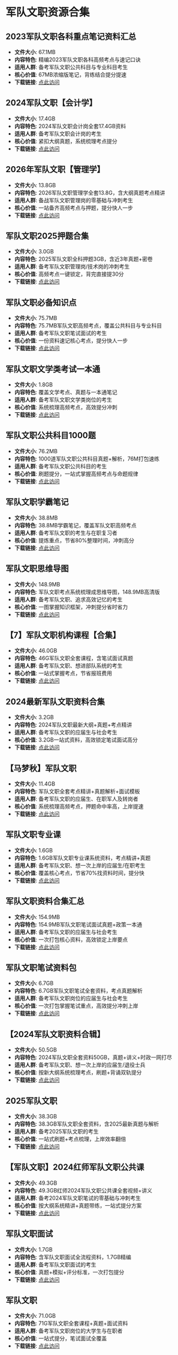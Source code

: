 <!-- CATEGORY: 教育与考试/公职与研究生 -->

# 军队文职资源合集

## 2023军队文职各科重点笔记资料汇总
- **文件大小**: 67.1MB
- **内容特色**: 精编2023军队文职各科高频考点与速记口诀
- **适用人群**: 备考军队文职公共科目与专业科目考生
- **核心价值**: 67MB浓缩版笔记，背练结合提分提速
- **下载链接**: [点此访问](https://pan.quark.cn/s/35580aa159fa)

## 2024军队文职【会计学】
- **文件大小**: 17.4GB
- **内容特色**: 2024军队文职会计岗全套17.4GB资料
- **适用人群**: 备考军队文职会计岗的考生
- **核心价值**: 紧扣大纲真题，系统梳理考点提分
- **下载链接**: [点此访问](https://pan.quark.cn/s/12e247232c0d)

## 2026年军队文职【管理学】
- **文件大小**: 13.8GB
- **内容特色**: 2026军队文职管理学全套13.8G，含大纲真题考点精讲
- **适用人群**: 备战军队文职管理岗的零基础与冲刺考生
- **核心价值**: 一站备齐高频考点与押题，提分快人一步
- **下载链接**: [点此访问](https://pan.quark.cn/s/b46506b9c361)

## 军队文职2025押题合集
- **文件大小**: 3.0GB
- **内容特色**: 2025军队文职全科押题3GB，含近3年真题+密卷
- **适用人群**: 备考军队文职管理岗/技术岗的冲刺考生
- **核心价值**: 高频考点一键锁定，背完直接提30分
- **下载链接**: [点此访问](https://pan.quark.cn/s/7c5487384a7a)

## 军队文职必备知识点
- **文件大小**: 75.7MB
- **内容特色**: 75.7MB军队文职高频考点，覆盖公共科目与专业科目
- **适用人群**: 备考军队文职笔试面试的考生
- **核心价值**: 一份资料速记核心考点，提分快人一步
- **下载链接**: [点此访问](https://pan.quark.cn/s/0d1c512de186)

## 军队文职文学类考试一本通
- **文件大小**: 1.8GB
- **内容特色**: 覆盖文学考点、真题与一本通笔记
- **适用人群**: 备考军队文职文学类岗位的考生
- **核心价值**: 系统梳理高频考点，高效提分冲刺
- **下载链接**: [点此访问](https://pan.quark.cn/s/9bb470e21066)

## 军队文职公共科目1000题
- **文件大小**: 76.2MB
- **内容特色**: 1000道军队文职公共科目真题+解析，76M打包速练
- **适用人群**: 备考军队文职公共科目的考生
- **核心价值**: 刷题提分，一站式掌握高频考点与命题规律
- **下载链接**: [点此访问](https://pan.quark.cn/s/a0a4ad00e74c)

## 军队文职学霸笔记
- **文件大小**: 38.8MB
- **内容特色**: 38.8MB学霸笔记，覆盖军队文职高频考点
- **适用人群**: 备考军队文职的考生与在职复习者
- **核心价值**: 提炼重点，节省80%整理时间，冲刺高分
- **下载链接**: [点此访问](https://pan.quark.cn/s/2a41496d991f)

## 军队文职思维导图
- **文件大小**: 148.9MB
- **内容特色**: 军队文职考点系统梳理成思维导图，148.9MB高清版
- **适用人群**: 备考军队文职、追求高效记忆的考生
- **核心价值**: 一图掌握知识框架，冲刺提分省时省力
- **下载链接**: [点此访问](https://pan.quark.cn/s/ac57669cf0d1)

## 【7】军队文职机构课程【合集】
- **文件大小**: 46.0GB
- **内容特色**: 46G军队文职全套课程，含笔试面试真题
- **适用人群**: 备考军队文职、想进部队系统的考生
- **核心价值**: 一站式掌握考点，节省报班费用
- **下载链接**: [点此访问](https://pan.quark.cn/s/1374a7207a05)

## 2024最新军队文职资料合集
- **文件大小**: 3.2GB
- **内容特色**: 2024军队文职最新大纲+真题+考点精讲
- **适用人群**: 备考军队文职的应届生与社会考生
- **核心价值**: 3.2GB一站式资料，高效锁定笔试面试高分
- **下载链接**: [点此访问](https://pan.quark.cn/s/40095eb1b770)

## 【马梦秋】军队文职
- **文件大小**: 11.4GB
- **内容特色**: 军队文职全套考点精讲+真题解析+面试模板
- **适用人群**: 备考军队文职的应届生、在职军人及转岗者
- **核心价值**: 系统梳理高频考点，押题命中率高，上岸提速
- **下载链接**: [点此访问](https://pan.quark.cn/s/8333106af360)

## 军队文职专业课
- **文件大小**: 1.6GB
- **内容特色**: 1.6GB军队文职专业课系统资料，考点精讲+真题
- **适用人群**: 备考军队文职、想一次上岸的应届生/在职考生
- **核心价值**: 覆盖核心考点，节省70%找资料时间，提分快
- **下载链接**: [点此访问](https://pan.quark.cn/s/9c2c92efa379)

## 军队文职资料合集汇总
- **文件大小**: 154.9MB
- **内容特色**: 154.9MB军队文职笔试面试真题+政策一本通
- **适用人群**: 备考军队文职的应届生与社会考生
- **核心价值**: 一次打包核心资料，高效锁定上岸要点
- **下载链接**: [点此访问](https://pan.quark.cn/s/1ef97651dd18)

## 军队文职笔试资料包
- **文件大小**: 6.7GB
- **内容特色**: 6.7GB军队文职笔试全套资料，考点真题解析
- **适用人群**: 备考军队文职岗位的应届生与社会考生
- **核心价值**: 一次打包掌握笔试重点，高效提分冲刺上岸
- **下载链接**: [点此访问](https://pan.quark.cn/s/1dd09ea43844)

## 【2024军队文职资料合辑】
- **文件大小**: 50.5GB
- **内容特色**: 2024军队文职全套资料50GB，真题+讲义+时政一网打尽
- **适用人群**: 备考军队文职、想一次上岸的应届生/退役士兵
- **核心价值**: 按新大纲系统梳理考点，刷题+背诵双轨提分
- **下载链接**: [点此访问](https://pan.quark.cn/s/a08b8049be84)

## 2025军队文职
- **文件大小**: 38.3GB
- **内容特色**: 38.3GB军队文职全套资料，含2025最新真题与解析
- **适用人群**: 备考2025军队文职的考生
- **核心价值**: 一站式刷题+考点梳理，上岸效率翻倍
- **下载链接**: [点此访问](https://pan.quark.cn/s/782e430fb5a6)

## 【军队文职】2024红师军队文职公共课
- **文件大小**: 49.3GB
- **内容特色**: 49.3GB红师2024军队文职公共课全套视频+讲义
- **适用人群**: 备考2024军队文职笔试的零基础与冲刺考生
- **核心价值**: 按大纲系统精讲+真题带练，一站式提分方案
- **下载链接**: [点此访问](https://pan.quark.cn/s/adc6a1475cfc)

## 军队文职面试
- **文件大小**: 1.7GB
- **内容特色**: 含军队文职面试全流程资料，1.7GB精编
- **适用人群**: 备考军队文职面试的考生
- **核心价值**: 真题+模拟+评分标准，一次打包提分
- **下载链接**: [点此访问](https://pan.quark.cn/s/0505fa3c70df)

## 军队文职
- **文件大小**: 71.0GB
- **内容特色**: 71G军队文职全套课程+真题+面试资料
- **适用人群**: 备考军队文职岗位的大学生与在职者
- **核心价值**: 一站式提分，笔试面试全覆盖
- **下载链接**: [点此访问](https://pan.quark.cn/s/51f2ad7bfdf4)
